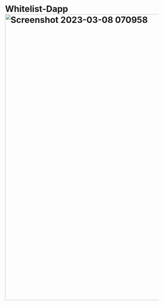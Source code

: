 # Whitelist-Dapp<img width="938" alt="Screenshot 2023-03-08 070958" src="https://user-images.githubusercontent.com/40514053/223598933-d3997a72-59f7-485f-9b5a-df91309385a7.png">
